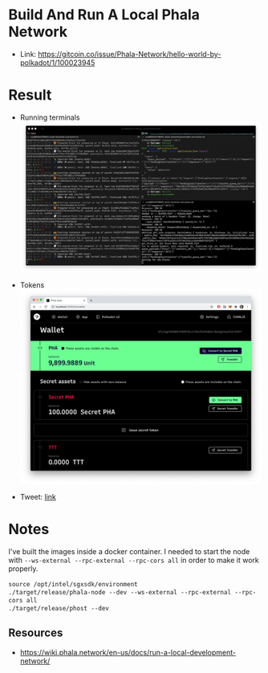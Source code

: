 # Build And Run A Local Phala Network

- Link: https://gitcoin.co/issue/Phala-Network/hello-world-by-polkadot/1/100023945

# Result

- Running terminals
  ![command](./command.png "command")

- Tokens
  ![secret](./secret.png "secret")

- Tweet: [link](https://twitter.com/HugoApps/status/1318312774309761024)

# Notes

I've built the images inside a docker container. I needed to start the node with `--ws-external --rpc-external --rpc-cors all` in order to make it work properly.

```
source /opt/intel/sgxsdk/environment
./target/release/phala-node --dev --ws-external --rpc-external --rpc-cors all
./target/release/phost --dev

```

## Resources

- https://wiki.phala.network/en-us/docs/run-a-local-development-network/
